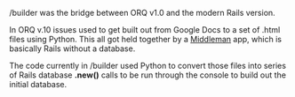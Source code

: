 /builder was the bridge between ORQ v1.0 and the modern Rails version. 

In ORQ v.10 issues used to get built out from Google Docs to a set of .html files using Python. This all got held together by a [Middleman](http://middlemanapp.com/) app, which is basically Rails without a database.

The code currently in /builder used Python to convert those files into series of Rails database **.new()** calls to be run through the console to build out the initial database. 